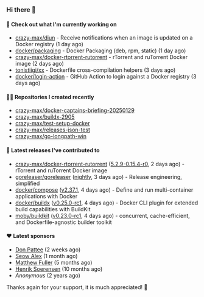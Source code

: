 ### Hi there 👋

#### 👷 Check out what I'm currently working on

- [crazy-max/diun](https://github.com/crazy-max/diun) - Receive notifications when an image is updated on a Docker registry (1 day ago)
- [docker/packaging](https://github.com/docker/packaging) - Docker Packaging (deb, rpm, static) (1 day ago)
- [crazy-max/docker-rtorrent-rutorrent](https://github.com/crazy-max/docker-rtorrent-rutorrent) - rTorrent and ruTorrent Docker image (2 days ago)
- [tonistiigi/xx](https://github.com/tonistiigi/xx) - Dockerfile cross-compilation helpers (3 days ago)
- [docker/login-action](https://github.com/docker/login-action) - GitHub Action to login against a Docker registry (3 days ago)

#### 👨‍💻 Repositories I created recently

- [crazy-max/docker-captains-briefing-20250129](https://github.com/crazy-max/docker-captains-briefing-20250129)
- [crazy-max/buildx-2905](https://github.com/crazy-max/buildx-2905)
- [crazy-max/test-setup-docker](https://github.com/crazy-max/test-setup-docker)
- [crazy-max/releases-json-test](https://github.com/crazy-max/releases-json-test)
- [crazy-max/go-longpath-win](https://github.com/crazy-max/go-longpath-win)

#### 🚀 Latest releases I've contributed to

- [crazy-max/docker-rtorrent-rutorrent](https://github.com/crazy-max/docker-rtorrent-rutorrent) ([5.2.9-0.15.4-r0](https://github.com/crazy-max/docker-rtorrent-rutorrent/releases/tag/5.2.9-0.15.4-r0), 2 days ago) - rTorrent and ruTorrent Docker image
- [goreleaser/goreleaser](https://github.com/goreleaser/goreleaser) ([nightly](https://github.com/goreleaser/goreleaser/releases/tag/nightly), 3 days ago) - Release engineering, simplified
- [docker/compose](https://github.com/docker/compose) ([v2.37.1](https://github.com/docker/compose/releases/tag/v2.37.1), 4 days ago) - Define and run multi-container applications with Docker
- [docker/buildx](https://github.com/docker/buildx) ([v0.25.0-rc1](https://github.com/docker/buildx/releases/tag/v0.25.0-rc1), 4 days ago) - Docker CLI plugin for extended build capabilities with BuildKit
- [moby/buildkit](https://github.com/moby/buildkit) ([v0.23.0-rc1](https://github.com/moby/buildkit/releases/tag/v0.23.0-rc1), 4 days ago) - concurrent, cache-efficient, and Dockerfile-agnostic builder toolkit

#### ❤️ Latest sponsors
- [Don Pattee](https://github.com/DPattee) (2 weeks ago)
- [Seow Alex](https://github.com/seowalex) (1 month ago)
- [Matthew Fuller](https://github.com/mathematics333) (5 months ago)
- [Henrik Soerensen](https://github.com/hsoerensen) (10 months ago)
- _Anonymous_ (2 years ago)

Thanks again for your support, it is much appreciated! 🙏
